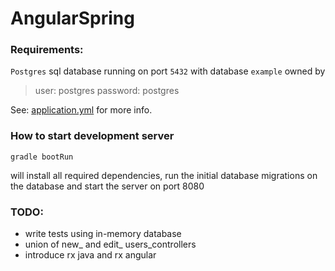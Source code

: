 # AngularSpring

### Requirements:

`Postgres` sql database running on port `5432` with database `example` owned by 
  > user: postgres
  > password: postgres

See: [application.yml](application.yml) for more info.

### How to start development server

```gradle bootRun``` 

will install all required dependencies, run the initial database migrations on the database and start the server on port 8080


### TODO:
 - write tests using in-memory database
 - union of new_ and edit_ users_controllers 
 - introduce rx java and rx angular